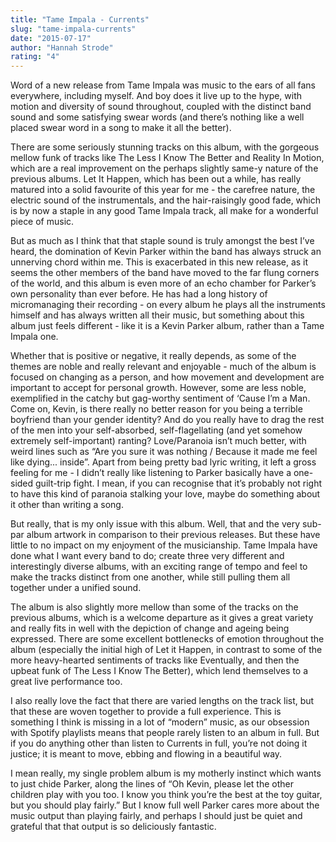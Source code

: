 ```yaml
---
title: "Tame Impala - Currents"
slug: "tame-impala-currents"
date: "2015-07-17"
author: "Hannah Strode"
rating: "4"
---
```


Word of a new release from Tame Impala was music to the ears of all fans everywhere, including myself. And boy does it live up to the hype, with motion and diversity of sound throughout, coupled with the distinct band sound and some satisfying swear words (and there’s nothing like a well placed swear word in a song to make it all the better).

There are some seriously stunning tracks on this album, with the gorgeous mellow funk of tracks like The Less I Know The Better and Reality In Motion, which are a real improvement on the perhaps slightly same-y nature of the previous albums. Let It Happen, which has been out a while, has really matured into a solid favourite of this year for me - the carefree nature, the electric sound of the instrumentals, and the hair-raisingly good fade, which is by now a staple in any good Tame Impala track, all make for a wonderful piece of music.

But as much as I think that that staple sound is truly amongst the best I’ve heard, the domination of Kevin Parker within the band has always struck an unnerving chord within me. This is exacerbated in this new release, as it seems the other members of the band have moved to the far flung corners of the world, and this album is even more of an echo chamber for Parker’s own personality than ever before. He has had a long history of micromanaging their recording - on every album he plays all the instruments himself and has always written all their music, but something about this album just feels different - like it is a Kevin Parker album, rather than a Tame Impala one.

Whether that is positive or negative, it really depends, as some of the themes are noble and really relevant and enjoyable - much of the album is focused on changing as a person, and how movement and development are important to accept for personal growth. However, some are less noble, exemplified in the catchy but gag-worthy sentiment of ‘Cause I’m a Man. Come on, Kevin, is there really no better reason for you being a terrible boyfriend than your gender identity? And do you really have to drag the rest of the men into your self-absorbed, self-flagellating (and yet somehow extremely self-important) ranting? Love/Paranoia isn’t much better, with weird lines such as “Are you sure it was nothing / Because it made me feel like dying... inside”. Apart from being pretty bad lyric writing, it left a gross feeling for me - I didn’t really like listening to Parker basically have a one-sided guilt-trip fight. I mean, if you can recognise that it’s probably not right to have this kind of paranoia stalking your love, maybe do something about it other than writing a song.

But really, that is my only issue with this album. Well, that and the very sub-par album artwork in comparison to their previous releases. But these have little to no impact on my enjoyment of the musicianship. Tame Impala have done what I want every band to do; create three very different and interestingly diverse albums, with an exciting range of tempo and feel to make the tracks distinct from one another, while still pulling them all together under a unified sound.

The album is also slightly more mellow than some of the tracks on the previous albums, which is a welcome departure as it gives a great variety and really fits in well with the depiction of change and ageing being expressed. There are some excellent bottlenecks of emotion throughout the album (especially the initial high of Let it Happen, in contrast to some of the more heavy-hearted sentiments of tracks like Eventually, and then the upbeat funk of The Less I Know The Better), which lend themselves to a great live performance too.

I also really love the fact that there are varied lengths on the track list, but that these are woven together to provide a full experience. This is something I think is missing in a lot of “modern” music, as our obsession with Spotify playlists means that people rarely listen to an album in full. But if you do anything other than listen to Currents in full, you’re not doing it justice; it is meant to move, ebbing and flowing in a beautiful way.

I mean really, my single problem album is my motherly instinct which wants to just chide Parker, along the lines of “Oh Kevin, please let the other children play with you too. I know you think you’re the best at the toy guitar, but you should play fairly.” But I know full well Parker cares more about the music output than playing fairly, and perhaps I should just be quiet and grateful that that output is so deliciously fantastic.
